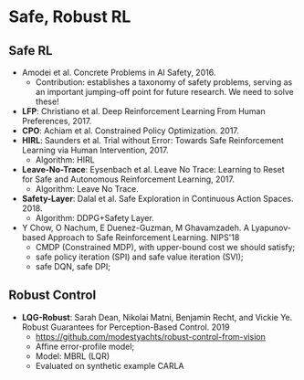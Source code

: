 # Safe, Robust RL

## Safe RL
- Amodei et al. Concrete Problems in AI Safety, 2016. 
	- Contribution: establishes a taxonomy of safety problems, serving as an important jumping-off point for future research. We need to solve these!
- **LFP**: Christiano et al. Deep Reinforcement Learning From Human Preferences, 2017.
- **CPO**: Achiam et al. Constrained Policy Optimization. 2017.
- **HIRL**: Saunders et al. Trial without Error: Towards Safe Reinforcement Learning via Human Intervention, 2017.
	- Algorithm: HIRL
- **Leave-No-Trace**: Eysenbach et al. Leave No Trace: Learning to Reset for Safe and Autonomous Reinforcement Learning, 2017.
	- Algorithm: Leave No Trace.
- **Safety-Layer**: Dalal et al. Safe Exploration in Continuous Action Spaces. 2018. 
	- Algorithm: DDPG+Safety Layer.
- Y Chow, O Nachum, E Duenez-Guzman, M Ghavamzadeh. A Lyapunov-based Approach to Safe Reinforcement Learning. NIPS'18
	- CMDP (Constrained MDP), with upper-bound cost we should satisfy;
	- safe policy iteration (SPI) and safe value iteration (SVI);
	- safe DQN, safe DPI;

## Robust Control
- **LQG-Robust**: Sarah Dean, Nikolai Matni, Benjamin Recht, and Vickie Ye. Robust Guarantees for Perception-Based Control. 2019
	- https://github.com/modestyachts/robust-control-from-vision
	- Affine error-profile model;
	- Model: MBRL (LQR)
	- Evaluated on synthetic example CARLA
